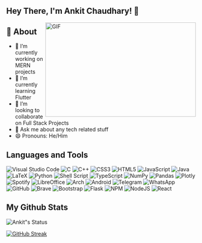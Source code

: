 <!--
**Traveller08/Traveller08** is a ✨ _special_ ✨ repository because its `README.md` (this file) appears on your GitHub profile.

Here are some ideas to get you started:

- 🔭 I’m currently working on ...
- 🌱 I’m currently learning ...
- 👯 I’m looking to collaborate on ...
- 🤔 I’m looking for help with ...
- 💬 Ask me about ...
- 📫 How to reach me: ...
- 😄 Pronouns: ...
- ⚡ Fun fact: ...
-->

## Hey There, I'm Ankit Chaudhary! 👋

<!-- [![Gmail Badge](https://img.shields.io/badge/-Gmail-c14438?style=social&logo=Gmail&logoColor=red&link=mailto:lit2020010@iiitl.ac.in)](mailto:lit2020010@iiitl.ac.in) -->

<img align="right" height="250" width="400" alt="GIF" src="https://miro.medium.com/max/1360/1*IRGHmiGsa16stedQvIaZfw.gif" />

## 🧐 About

- 🔭 I’m currently working on MERN projects
- 🌱 I’m currently learning Flutter
- 👯 I’m looking to collaborate on Full Stack Projects
- 💬 Ask me about any tech related stuff
- 😄 Pronouns: He/Him
  
## Languages and Tools
![Visual Studio Code](https://img.shields.io/badge/Visual%20Studio%20Code-0078d7.svg?style=for-the-badge&logo=visual-studio-code&logoColor=white)
![C](https://img.shields.io/badge/c-%2300599C.svg?style=for-the-badge&logo=c&logoColor=white)
![C++](https://img.shields.io/badge/c++-%2300599C.svg?style=for-the-badge&logo=c%2B%2B&logoColor=white)
![CSS3](https://img.shields.io/badge/css3-%231572B6.svg?style=for-the-badge&logo=css3&logoColor=white)
![HTML5](https://img.shields.io/badge/html5-%23E34F26.svg?style=for-the-badge&logo=html5&logoColor=white)
![JavaScript](https://img.shields.io/badge/javascript-%23323330.svg?style=for-the-badge&logo=javascript&logoColor=%23F7DF1E)
![Java](https://img.shields.io/badge/java-%23ED8B00.svg?style=for-the-badge&logo=java&logoColor=white)
![LaTeX](https://img.shields.io/badge/latex-%23008080.svg?style=for-the-badge&logo=latex&logoColor=white)
![Python](https://img.shields.io/badge/python-3670A0?style=for-the-badge&logo=python&logoColor=ffdd54)
![Shell Script](https://img.shields.io/badge/shell_script-%23121011.svg?style=for-the-badge&logo=gnu-bash&logoColor=white)
![TypeScript](https://img.shields.io/badge/typescript-%23007ACC.svg?style=for-the-badge&logo=typescript&logoColor=white)
![NumPy](https://img.shields.io/badge/numpy-%23013243.svg?style=for-the-badge&logo=numpy&logoColor=white)
![Pandas](https://img.shields.io/badge/pandas-%23150458.svg?style=for-the-badge&logo=pandas&logoColor=white)
![Plotly](https://img.shields.io/badge/Plotly-%233F4F75.svg?style=for-the-badge&logo=plotly&logoColor=white)
![Spotify](https://img.shields.io/badge/Spotify-1ED760?style=for-the-badge&logo=spotify&logoColor=white)
![LibreOffice](https://img.shields.io/badge/LibreOffice-%2318A303?style=for-the-badge&logo=LibreOffice&logoColor=white)
![Arch](https://img.shields.io/badge/Arch%20Linux-1793D1?logo=arch-linux&logoColor=fff&style=for-the-badge)
![Android](https://img.shields.io/badge/Android-3DDC84?style=for-the-badge&logo=android&logoColor=white)
![Telegram](https://img.shields.io/badge/Telegram-2CA5E0?style=for-the-badge&logo=telegram&logoColor=white)
![WhatsApp](https://img.shields.io/badge/WhatsApp-25D366?style=for-the-badge&logo=whatsapp&logoColor=white)
![GitHub](https://img.shields.io/badge/github-%23121011.svg?style=for-the-badge&logo=github&logoColor=white)
![Brave](https://img.shields.io/badge/Brave-FB542B?style=for-the-badge&logo=Brave&logoColor=white)
![Bootstrap](https://img.shields.io/badge/bootstrap-%23563D7C.svg?style=for-the-badge&logo=bootstrap&logoColor=white)
![Flask](https://img.shields.io/badge/flask-%23000.svg?style=for-the-badge&logo=flask&logoColor=white)
![NPM](https://img.shields.io/badge/NPM-%23000000.svg?style=for-the-badge&logo=npm&logoColor=white)
![NodeJS](https://img.shields.io/badge/node.js-6DA55F?style=for-the-badge&logo=node.js&logoColor=white)
![React](https://img.shields.io/badge/react-%2320232a.svg?style=for-the-badge&logo=react&logoColor=%2361DAFB)


## My Github Stats
![Ankit"s Status](https://github-readme-stats.vercel.app/api?username=traveller08&show_icons=true&hide_border=true&theme=vue)

<!-- - 👯 I’m  -->
[![GitHub Streak](https://github-readme-streak-stats.herokuapp.com/?user=traveller08)](https://git.io/streak-stats)
